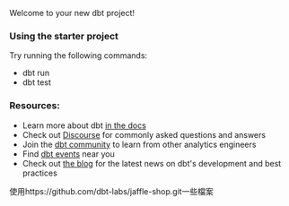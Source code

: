 Welcome to your new dbt project!

### Using the starter project

Try running the following commands:
- dbt run
- dbt test


### Resources:  
- Learn more about dbt [in the docs](https://docs.getdbt.com/docs/introduction)
- Check out [Discourse](https://discourse.getdbt.com/) for commonly asked questions and answers
- Join the [dbt community](https://getdbt.com/community) to learn from other analytics engineers
- Find [dbt events](https://events.getdbt.com) near you
- Check out [the blog](https://blog.getdbt.com/) for the latest news on dbt's development and best practices

使用https://github.com/dbt-labs/jaffle-shop.git一些檔案
